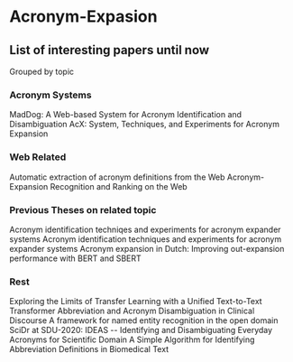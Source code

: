 # Acronym-Expasion

## List of interesting papers until now
Grouped by topic

### Acronym Systems
MadDog: A Web-based System for Acronym Identification and Disambiguation
AcX: System, Techniques, and Experiments for Acronym Expansion

### Web Related
Automatic extraction of acronym definitions from the Web
Acronym-Expansion Recognition and Ranking on the Web

### Previous Theses on related topic
Acronym identification techniqes and experiments for acronym expander systems Acronym identification techniques and experiments for acronym expander systems
Acronym expansion in Dutch: Improving out-expansion performance with BERT and SBERT

### Rest
Exploring the Limits of Transfer Learning with a Unified Text-to-Text Transformer
Abbreviation and Acronym Disambiguation in Clinical Discourse
A framework for named entity recognition in the open domain
SciDr at SDU-2020: IDEAS -- Identifying and Disambiguating Everyday Acronyms for Scientific Domain
A Simple Algorithm for Identifying Abbreviation Definitions in Biomedical Text
